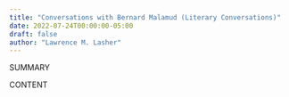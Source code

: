 ```yaml
---
title: "Conversations with Bernard Malamud (Literary Conversations)"
date: 2022-07-24T00:00:00-05:00
draft: false
author: "Lawrence M. Lasher"
---
```


SUMMARY

<!--more-->

CONTENT